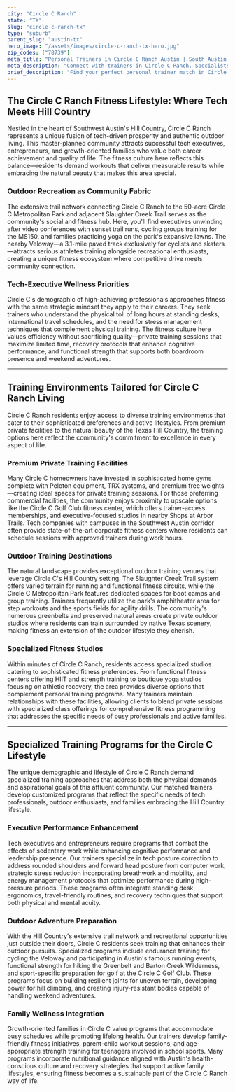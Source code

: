 ```yaml
---
city: "Circle C Ranch"
state: "TX"
slug: "circle-c-ranch-tx"
type: "suburb"
parent_slug: "austin-tx"
hero_image: "/assets/images/circle-c-ranch-tx-hero.jpg"
zip_codes: ["78739"]
meta_title: "Personal Trainers in Circle C Ranch Austin | South Austin Family Fitness"
meta_description: "Connect with trainers in Circle C Ranch. Specialists in master-planned community recreation, family wellness, and South Austin outdoor routines."
brief_description: "Find your perfect personal trainer match in Circle C Ranch, TX. Our elite service connects busy tech executives, outdoor enthusiasts, and growth-focused residents with certified trainers who understand the unique demands of Hill Country living. Whether you prefer private sessions at your home gym, outdoor workouts along the Slaughter Creek Trail, or specialized programs for tech posture correction and stress reduction, we match you with professionals who align with your affluent lifestyle and fitness goals. Stop searching and start transforming with trainers who know Austin's premier suburb."
---
```

## The Circle C Ranch Fitness Lifestyle: Where Tech Meets Hill Country

Nestled in the heart of Southwest Austin's Hill Country, Circle C Ranch represents a unique fusion of tech-driven prosperity and authentic outdoor living. This master-planned community attracts successful tech executives, entrepreneurs, and growth-oriented families who value both career achievement and quality of life. The fitness culture here reflects this balance—residents demand workouts that deliver measurable results while embracing the natural beauty that makes this area special.

### Outdoor Recreation as Community Fabric

The extensive trail network connecting Circle C Ranch to the 50-acre Circle C Metropolitan Park and adjacent Slaughter Creek Trail serves as the community's social and fitness hub. Here, you'll find executives unwinding after video conferences with sunset trail runs, cycling groups training for the MS150, and families practicing yoga on the park's expansive lawns. The nearby Veloway—a 3.1-mile paved track exclusively for cyclists and skaters—attracts serious athletes training alongside recreational enthusiasts, creating a unique fitness ecosystem where competitive drive meets community connection.

### Tech-Executive Wellness Priorities

Circle C's demographic of high-achieving professionals approaches fitness with the same strategic mindset they apply to their careers. They seek trainers who understand the physical toll of long hours at standing desks, international travel schedules, and the need for stress management techniques that complement physical training. The fitness culture here values efficiency without sacrificing quality—private training sessions that maximize limited time, recovery protocols that enhance cognitive performance, and functional strength that supports both boardroom presence and weekend adventures.

---

## Training Environments Tailored for Circle C Ranch Living

Circle C Ranch residents enjoy access to diverse training environments that cater to their sophisticated preferences and active lifestyles. From premium private facilities to the natural beauty of the Texas Hill Country, the training options here reflect the community's commitment to excellence in every aspect of life.

### Premium Private Training Facilities

Many Circle C homeowners have invested in sophisticated home gyms complete with Peloton equipment, TRX systems, and premium free weights—creating ideal spaces for private training sessions. For those preferring commercial facilities, the community enjoys proximity to upscale options like the Circle C Golf Club fitness center, which offers trainer-access memberships, and executive-focused studios in nearby Shops at Arbor Trails. Tech companies with campuses in the Southwest Austin corridor often provide state-of-the-art corporate fitness centers where residents can schedule sessions with approved trainers during work hours.

### Outdoor Training Destinations

The natural landscape provides exceptional outdoor training venues that leverage Circle C's Hill Country setting. The Slaughter Creek Trail system offers varied terrain for running and functional fitness circuits, while the Circle C Metropolitan Park features dedicated spaces for boot camps and group training. Trainers frequently utilize the park's amphitheater area for step workouts and the sports fields for agility drills. The community's numerous greenbelts and preserved natural areas create private outdoor studios where residents can train surrounded by native Texas scenery, making fitness an extension of the outdoor lifestyle they cherish.

### Specialized Fitness Studios

Within minutes of Circle C Ranch, residents access specialized studios catering to sophisticated fitness preferences. From functional fitness centers offering HIIT and strength training to boutique yoga studios focusing on athletic recovery, the area provides diverse options that complement personal training programs. Many trainers maintain relationships with these facilities, allowing clients to blend private sessions with specialized class offerings for comprehensive fitness programming that addresses the specific needs of busy professionals and active families.

---

## Specialized Training Programs for the Circle C Lifestyle

The unique demographic and lifestyle of Circle C Ranch demand specialized training approaches that address both the physical demands and aspirational goals of this affluent community. Our matched trainers develop customized programs that reflect the specific needs of tech professionals, outdoor enthusiasts, and families embracing the Hill Country lifestyle.

### Executive Performance Enhancement

Tech executives and entrepreneurs require programs that combat the effects of sedentary work while enhancing cognitive performance and leadership presence. Our trainers specialize in tech posture correction to address rounded shoulders and forward head posture from computer work, strategic stress reduction incorporating breathwork and mobility, and energy management protocols that optimize performance during high-pressure periods. These programs often integrate standing desk ergonomics, travel-friendly routines, and recovery techniques that support both physical and mental acuity.

### Outdoor Adventure Preparation

With the Hill Country's extensive trail network and recreational opportunities just outside their doors, Circle C residents seek training that enhances their outdoor pursuits. Specialized programs include endurance training for cycling the Veloway and participating in Austin's famous running events, functional strength for hiking the Greenbelt and Barton Creek Wilderness, and sport-specific preparation for golf at the Circle C Golf Club. These programs focus on building resilient joints for uneven terrain, developing power for hill climbing, and creating injury-resistant bodies capable of handling weekend adventures.

### Family Wellness Integration

Growth-oriented families in Circle C value programs that accommodate busy schedules while promoting lifelong health. Our trainers develop family-friendly fitness initiatives, parent-child workout sessions, and age-appropriate strength training for teenagers involved in school sports. Many programs incorporate nutritional guidance aligned with Austin's health-conscious culture and recovery strategies that support active family lifestyles, ensuring fitness becomes a sustainable part of the Circle C Ranch way of life.